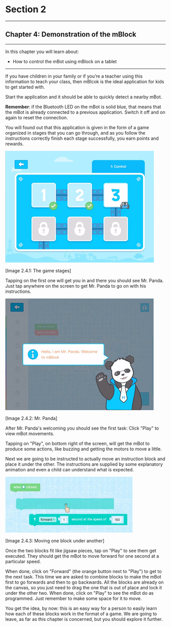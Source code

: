# Section 2

---

## Chapter 4: Demonstration of the mBlock

---

In this chapter you will learn about:

* How to control the mBot using mBlock on a tablet

---

If you have children in your family or if you’re a teacher using this information to teach your class, then mBlcok is the ideal application for kids to get started with.

Start the application and it should be able to quickly detect a nearby mBot.

**Remember**: if the Bluetooth LED on the mBot is solid blue, that means that the mBot is already connected to a previous application. Switch it off and on again to reset the connection.

You will found out that this application is given in the form of a game organized in stages that you can go through, and as you follow the instructions correctly finish each stage successfully, you earn points and rewards.

![](/assets/Img.2.4.1.jpg)

\[Image 2.4.1: The game stages\]

Tapping on the first one will get you in and there you should see Mr. Panda. Just tap anywhere on the screen to get Mr. Panda to go on with his instructions.

![](/assets/Img.2.4.2.jpg)

\[Image 2.4.2: Mr. Panda\]

After Mr. Panda's welcoming you should see the first task: Click "Play" to view mBot movements.

Tapping on "Play", on bottom right of the screen, will get the mBot to produce some actions, like buzzing and getting the motors to move a little.

Next we are going to be instructed to actually move an instruction block and place it under the other. The instructions are supplied by some explanatory animation and even a child can understand what is expected.

![](/assets/Img.2.4.3.jpg)

\[Image 2.4.3: Moving one block under another\]

Once the two blocks fit like jigsaw pieces, tap on "Play" to see them get executed. They should get the mBot to move forward for one second at a particular speed.

When done, click on "Forward" \(the orange button next to "Play"\) to get to the next task. This time we are asked to combine blocks to make the mBot first to go forwards and then to go backwards. All the blocks are already on the canvas, so you just need to drag the one that is out of place and lock it under the other two. When done, click on "Play" to see the mBot do as programmed. Just remember to make some space for it to move.

You get the idea, by now: this is an easy way for a person to easily learn how each of these blocks work in the format of a game. We are going to leave, as far as this chapter is concerned, but you should explore it further.

